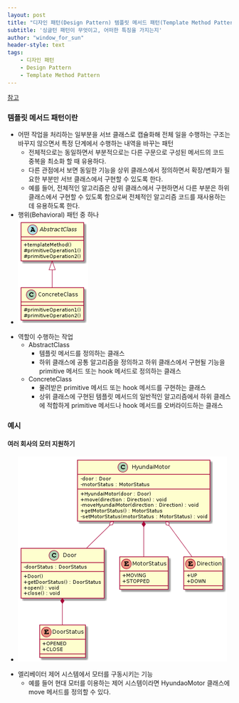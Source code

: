 ```yaml
--- 
layout: post
title: "디자인 패턴(Design Pattern) 템플릿 메서드 패턴(Template Method Pattern)"
subtitle: '싱글턴 패턴이 무엇이고, 어떠한 특징을 가지는지'
author: "window_for_sun"
header-style: text
tags:
    - 디자인 패턴
    - Design Pattern
    - Template Method Pattern
---  
```

[참고](/_posts/2019-02-08-designpattern-intro.md)  

### 템플릿 메서드 패턴이란
- 어떤 작업을 처리하는 일부분을 서브 클래스로 캡슐화해 전체 일을 수행하는 구조는 바꾸지 않으면서 특정 단계에서 수행하는 내역을 바꾸는 패턴
    - 전체적으로는 동일하면서 부분적으로는 다른 구문으로 구성된 메서드의 코드 중복을 최소화 할 때 유용하다.
    - 다른 관점에서 보면 동일한 기능을 상위 클래스에서 정의하면서 확장/변화가 필요한 부분만 서브 클래스에서 구현할 수 있도록 한다.
    - 예를 들어, 전체적인 알고리즘은 상위 클래스에서 구현하면서 다른 부분은 하위 클래스에서 구현할 수 있도록 함으로써 전체적인 알고리즘 코드를 재사용하는 데 유용하도록 한다.
- 행위(Behavioral) 패턴 중 하나
- ![템플릿 메서드 클래스 다이어그램 예시](/../img/designpattern-templatemethod-ex-classdiagram.png)
<!--
@startuml
skinparam classAttributeIconSize 0
abstract class AbstractClass {
    + templateMethod()
    # primitiveOperation1()
    # primitiveOperation2()
}

class ConcreteClass {
    # primitiveOperation1()
    # primitiveOperation2()
}

AbstractClass <|-- ConcreteClass
@enduml
-->
- 역할이 수행하는 작업
    - AbstractClass
        - 템플릿 메서드를 정의하는 클래스
        - 하위 클래스에 공통 알고리즘을 정의하고 하위 클래스에서 구현될 기능을 primitive 메서드 또는 hook 메서드로 정의하는 클래스
    - ConcreteClass
        - 물려받은 primitive 메서드 또는 hook 메서드를 구현하는 클래스
        - 상위 클래스에 구현된 템플릿 메서드의 일반적인 알고리즘에서 하위 클레스에 적합하게 primitive 메서드나 hook 메서드를 오버라이드하는 클래스
        
### 예시
#### 여러 회사의 모터 지원하기
- ![모터 클래스 다이어그램](/../img/designpattern-templatemethod-motor-1-classdiagram.png)
<!---
@startuml
skinparam classAttributeIconSize 0
class HyundaiMotor {
    - door : Door
    - motorStatus : MotorStatus
    
    + HyundaiMotor(door : Door)
    + move(direction : Direction) : void
    - moveHyundaiMotor(direction : Direction) : void
    + getMotorStatus() : MotorStatus
    - setMotorStatus(motorStatus : MotorStatus) : void
}

class Door {
    - doorStatus : DoorStatus
    + Door()
    + getDoorStatus() : DoorStatus
    + open() : void
    + close() : void
}

enum MotorStatus {
    + MOVING
    + STOPPED
}

enum DoorStatus {
    + OPENED
    + CLOSE
}

enum Direction {
    + UP
    + DOWN
}

HyundaiMotor o-- Door
HyundaiMotor *-- MotorStatus
HyundaiMotor o-- Direction
Door *-- DoorStatus
@enduml
--->
- 엘리베이터 제어 시스템에서 모터를 구동시키는 기능
    - 예를 들어 현대 모터를 이용하는 제어 시스템이라면 HyundaoMotor 클래스에 move 메서드를 정의할 수 있다.